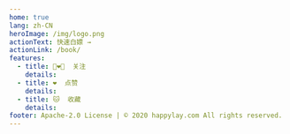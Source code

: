 ```yaml
---
home: true
lang: zh-CN
heroImage: /img/logo.png
actionText: 快速白嫖 →
actionLink: /book/
features:
  - title: 👩‍❤️‍👩  关注
    details:
  - title: ❤️  点赞
    details:
  - title: 🐱  收藏
    details:
footer: Apache-2.0 License | © 2020 happylay.com All rights reserved.
---
```


<!-- 第三方组件 -->

<Player></Player>

<!-- 自定义组件 -->
<!-- <music-player></music-player> -->
